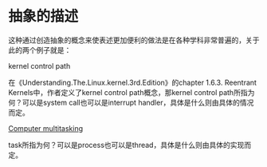 # 抽象的描述

这种通过创造抽象的概念来使表述更加便利的做法是在各种学科非常普遍的，关于此的两个例子就是：

kernel control path

在《Understanding.The.Linux.kernel.3rd.Edition》的chapter 1.6.3. Reentrant Kernels中，作者定义了kernel control path概念，那kernel control path所指为何？可以是system call也可以是interrupt handler，具体是什么则由具体的情况而定。

[Computer multitasking](https://en.wikipedia.org/wiki/Computer_multitasking)

task所指为何？可以是process也可以是thread，具体是什么则由具体的实现而定。



